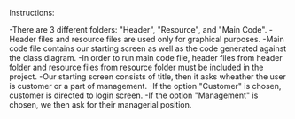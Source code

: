Instructions:

-There are 3 different folders: "Header", "Resource", and "Main Code".
-Header files and resource files are used only for graphical purposes.
-Main code file contains our starting screen as well as the code generated against the class diagram.
-In order to run main code file, header files from header folder and resource files from resource folder
 must be included in the project.
-Our starting screen consists of title, then it asks wheather the user is customer or a part of management.
-If the option "Customer" is chosen, customer is directed to login screen.
-If the option "Management" is chosen, we then ask for their managerial position.